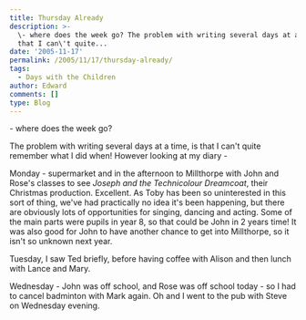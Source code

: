 ```yaml
---
title: Thursday Already
description: >-
  \- where does the week go? The problem with writing several days at a time, is
  that I can\'t quite...
date: '2005-11-17'
permalink: /2005/11/17/thursday-already/
tags:
  - Days with the Children
author: Edward
comments: []
type: Blog
---
```


\- where does the week go?

The problem with writing several days at a time, is that I can\'t quite
remember what I did when! However looking at my diary -

Monday - supermarket and in the afternoon to Millthorpe with John and
Rose\'s classes to see *Joseph and the Technicolour Dreamcoat*, their
Christmas production. Excellent. As Toby has been so uninterested in
this sort of thing, we\'ve had practically no idea it\'s been happening,
but there are obviously lots of opportunities for singing, dancing and
acting. Some of the main parts were pupils in year 8, so that could be
John in 2 years time! It was also good for John to have another chance
to get into Millthorpe, so it isn\'t so unknown next year.

Tuesday, I saw Ted briefly, before having coffee with Alison and then
lunch with Lance and Mary.

Wednesday - John was off school, and Rose was off school today - so I
had to cancel badminton with Mark again. Oh and I went to the pub with
Steve on Wednesday evening.

